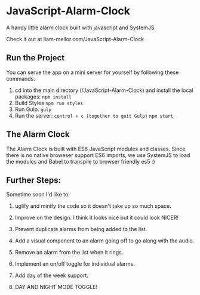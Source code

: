 # JavaScript-Alarm-Clock

A handy little alarm clock built with javascript and SystemJS

Check it out at liam-mellor.com/JavaScript-Alarm-Clock

## Run the Project

You can serve the app on a mini server for yourself by following these commands.

1. cd into the main directory (/JavaScript-Alarm-Clock) and install the local packages:
	`npm install`
2. Build Styles
	`npm run styles`
3. Run Gulp:
	`gulp`
4. Run the server:
	`control + c (together to quit Gulp)`
	`npm start`

## The Alarm Clock

The Alarm Clock is built with ES6 JavaScript modules and classes. Since there is no native broweser support ES6 imports, we use SystemJS to load the modules and Babel to transpile to browser friendly es5 :)

## Further Steps:

Sometime soon I'd like to:

1. uglify and minify the code so it doesn't take up so much space.

2. Improve on the design. I think it looks nice but it could look NICER!

3. Prevent duplicate alarms from being added to the list.

4. Add a visual component to an alarm going off to go along with the audio.

5. Remove an alarm from the list when it rings.

6. Implement an on/off toggle for individual alarms.

7. Add day of the week support.

8. DAY AND NIGHT MODE TOGGLE!

